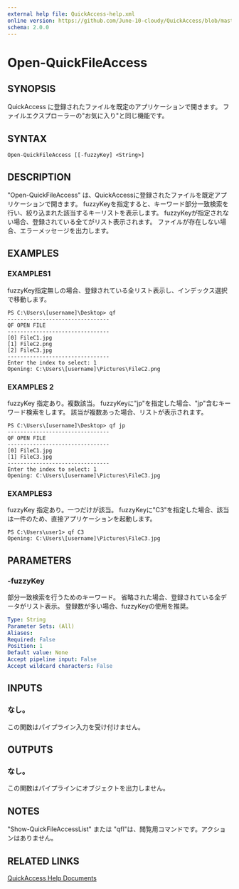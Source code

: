 ```yaml
---
external help file: QuickAccess-help.xml
online version: https://github.com/June-10-cloudy/QuickAccess/blob/master/help/ja-JP/QuickAccess-help.xml
schema: 2.0.0
---
```

# Open-QuickFileAccess
## SYNOPSIS
QuickAccess に登録されたファイルを既定のアプリケーションで開きます。
ファイルエクスプローラーの"お気に入り"と同じ機能です。
## SYNTAX
```
Open-QuickFileAccess [[-fuzzyKey] <String>]
```
## DESCRIPTION
"Open-QuickFileAccess" は、QuickAccessに登録されたファイルを既定アプリケーションで開きます。
fuzzyKeyを指定すると、キーワード部分一致検索を行い、絞り込まれた該当するキーリストを表示します。
fuzzyKeyが指定されない場合、登録されている全てがリスト表示されます。
ファイルが存在しない場合、エラーメッセージを出力します。
## EXAMPLES
### EXAMPLES1
fuzzyKey指定無しの場合、登録されている全リスト表示し、インデックス選択で移動します。
```
PS C:\Users\[username]\Desktop> qf
--------------------------------
QF OPEN FILE
--------------------------------
[0] FileC1.jpg
[1] FileC2.png
[2] FileC3.jpg
--------------------------------
Enter the index to select: 1
Opening: C:\Users\[username]\Pictures\FileC2.png
```
### EXAMPLES 2
fuzzyKey 指定あり。複数該当。
fuzzyKeyに"jp"を指定した場合、"jp"含むキーワード検索をします。
該当が複数あった場合、リストが表示されます。
```
PS C:\Users\[username]\Desktop> qf jp
--------------------------------
QF OPEN FILE
--------------------------------
[0] FileC1.jpg
[1] FileC3.jpg
--------------------------------
Enter the index to select: 1
Opening: C:\Users\[username]\Pictures\FileC3.jpg
```
### EXAMPLES3
fuzzyKey 指定あり。一つだけが該当。
fuzzyKeyに"C3"を指定した場合、該当は一件のため、直接アプリケーションを起動します。
```
PS C:\Users\user1> qf C3
Opening: C:\Users\[username]\Pictures\FileC3.jpg
```
## PARAMETERS
### -fuzzyKey
部分一致検索を行うためのキーワード。
省略された場合、登録されている全データがリスト表示。
登録数が多い場合、fuzzyKeyの使用を推奨。
```yaml
Type: String
Parameter Sets: (All)
Aliases:
Required: False
Position: 1
Default value: None
Accept pipeline input: False
Accept wildcard characters: False
```
## INPUTS
### なし。
この関数はパイプライン入力を受け付けません。
## OUTPUTS
### なし。
この関数はパイプラインにオブジェクトを出力しません。
## NOTES
"Show-QuickFileAccessList" または "qfl"は、閲覧用コマンドです。アクションはありません。
## RELATED LINKS
[QuickAccess Help Documents](https://github.com/June-10-cloudy/QuickAccess-Help)